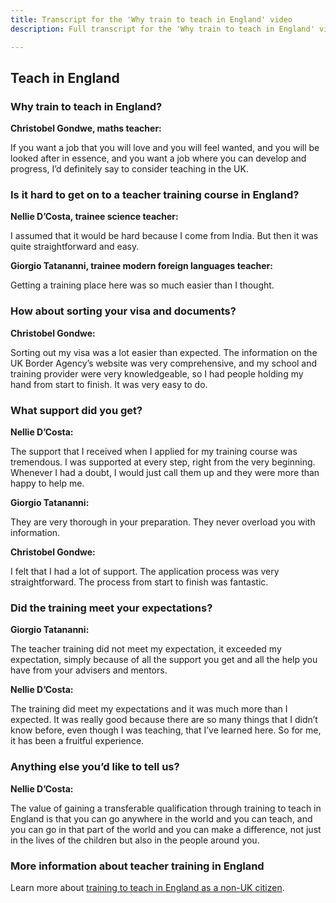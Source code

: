 ```yaml
---
title: Transcript for the 'Why train to teach in England' video
description: Full transcript for the 'Why train to teach in England' video.

---
```


## Teach in England

### Why train to teach in England?

**Christobel Gondwe, maths teacher:**

If you want a job that you will love and you will feel wanted, and you will be looked after in essence, and you want a job where you can develop and progress, I’d definitely say to consider teaching in the UK. 

### Is it hard to get on to a teacher training course in England? 

**Nellie D’Costa, trainee science teacher:** 

I assumed that it would be hard because I come from India. But then it was quite straightforward and easy. 

**Giorgio Tatananni, trainee modern foreign languages teacher:**

Getting a training place here was so much easier than I thought. 

### How about sorting your visa and documents? 

**Christobel Gondwe:** 

Sorting out my visa was a lot easier than expected. The information on the UK Border Agency’s website was very comprehensive, and my school and training provider were very knowledgeable, so I had people holding my hand from start to finish. It was very easy to do. 

### What support did you get? 

**Nellie D’Costa:** 

The support that I received when I applied for my training course was tremendous. I was supported at every step, right from the very beginning. Whenever I had a doubt, I would just call them up and they were more than happy to help me. 

**Giorgio Tatananni:** 

They are very thorough in your preparation. They never overload you with information. 

**Christobel Gondwe:** 

I felt that I had a lot of support. The application process was very straightforward. The process from start to finish was fantastic. 

### Did the training meet your expectations? 

**Giorgio Tatananni:** 

The teacher training did not meet my expectation, it exceeded my expectation, simply because of all the support you get and all the help you have from your advisers and mentors. 

**Nellie D’Costa:** 

The training did meet my expectations and it was much more than I expected. It was really good because there are so many things that I didn’t know before, even though I was teaching, that I’ve learned here. So for me, it has been a fruitful experience. 

### Anything else you’d like to tell us? 

**Nellie D’Costa:** 

The value of gaining a transferable qualification through training to teach in England is that you can go anywhere in the world and you can teach, and you can go in that part of the world and you can make a difference, not just in the lives of the children but also in the people around you.

### More information about teacher training in England

Learn more about [training to teach in England as a non-UK citizen](/non-uk-teachers/train-to-teach-in-england-as-an-international-student).

 
